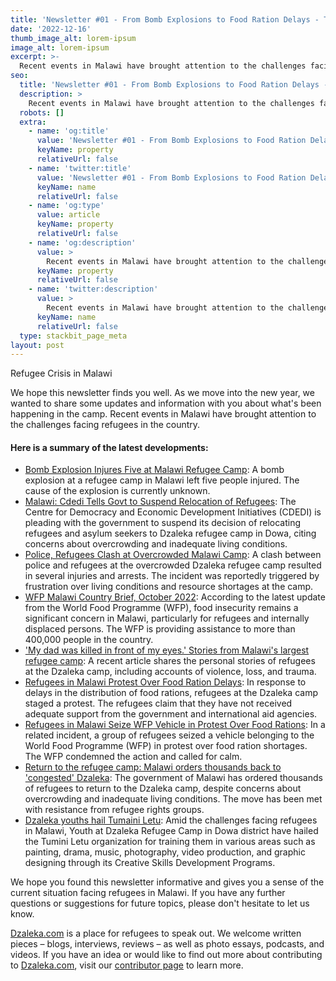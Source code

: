 ```yaml
---
title: 'Newsletter #01 - From Bomb Explosions to Food Ration Delays - The Reality of Life in Malawi's Refugee Camp and More'
date: '2022-12-16'
thumb_image_alt: lorem-ipsum
image_alt: lorem-ipsum
excerpt: >-
  Recent events in Malawi have brought attention to the challenges facing refugees in the country.
seo:
  title: 'Newsletter #01 - From Bomb Explosions to Food Ration Delays - The Reality of Life in Malawi's Refugee Camp and More'
  description: >
    Recent events in Malawi have brought attention to the challenges facing refugees in the country.
  robots: []
  extra:
    - name: 'og:title'
      value: 'Newsletter #01 - From Bomb Explosions to Food Ration Delays - The Reality of Life in Malawi's Refugee Camp and More'
      keyName: property
      relativeUrl: false
    - name: 'twitter:title'
      value: 'Newsletter #01 - From Bomb Explosions to Food Ration Delays - The Reality of Life in Malawi's Refugee Camp and More'
      keyName: name
      relativeUrl: false
    - name: 'og:type'
      value: article
      keyName: property
      relativeUrl: false
    - name: 'og:description'
      value: >
        Recent events in Malawi have brought attention to the challenges facing refugees in the country.
      keyName: property
      relativeUrl: false
    - name: 'twitter:description'
      value: >
        Recent events in Malawi have brought attention to the challenges facing refugees in the country.
      keyName: name
      relativeUrl: false
  type: stackbit_page_meta
layout: post
---
```

Refugee Crisis in Malawi

We hope this newsletter finds you well. As we move into the new year, we wanted to share some updates and information with you about what's been happening in the camp. Recent events in Malawi have brought attention to the challenges facing refugees in the country. 

#### Here is a summary of the latest developments: 

- [Bomb Explosion Injures Five at Malawi Refugee Camp](https://www.voanews.com/a/bomb-explosion-injures-five-at-malawi-refugee-camp-/6877879.html): A bomb explosion at a refugee camp in Malawi left five people injured. The cause of the explosion is currently unknown.
- [Malawi: Cdedi Tells Govt to Suspend Relocation of Refugees](https://allafrica.com/stories/202211290060.html): The Centre for Democracy and Economic Development Initiatives (CDEDI) is pleading with the government to suspend its decision of relocating refugees and asylum seekers to Dzaleka refugee camp in Dowa, citing concerns about overcrowding and inadequate living conditions.
- [Police, Refugees Clash at Overcrowded Malawi Camp](https://www.voanews.com/a/police-refugees-clash-at-overcrowded-malawi-camp-/6847225.html): A clash between police and refugees at the overcrowded Dzaleka refugee camp resulted in several injuries and arrests. The incident was reportedly triggered by frustration over living conditions and resource shortages at the camp.
- [WFP Malawi Country Brief, October 2022](https://reliefweb.int/report/malawi/wfp-malawi-country-brief-october-2022): According to the latest update from the World Food Programme (WFP), food insecurity remains a significant concern in Malawi, particularly for refugees and internally displaced persons. The WFP is providing assistance to more than 400,000 people in the country.
- ['My dad was killed in front of my eyes.' Stories from Malawi's largest refugee camp](https://www.express.co.uk/news/world/1705196/malawi-refugee-camp-charity-porridge-dzaleka): A recent article shares the personal stories of refugees at the Dzaleka camp, including accounts of violence, loss, and trauma.
- [Refugees in Malawi Protest Over Food Ration Delays](https://www.voanews.com/a/refugees-in-malawi-protest-over-food-ration-delays/6775631.html): In response to delays in the distribution of food rations, refugees at the Dzaleka camp staged a protest. The refugees claim that they have not received adequate support from the government and international aid agencies.
- [Refugees in Malawi Seize WFP Vehicle in Protest Over Food Rations](https://www.voanews.com/a/refugees-in-malawi-seize-wfp-vehicle-in-protest-over-food-rations-/6820576.html): In a related incident, a group of refugees seized a vehicle belonging to the World Food Programme (WFP) in protest over food ration shortages. The WFP condemned the action and called for calm.
- [Return to the refugee camp: Malawi orders thousands back to 'congested' Dzaleka](https://www.theguardian.com/global-development/2021/nov/25/return-to-the-refugee-camp-malawi-orders-thousands-back-to-congested-dzaleka): The government of Malawi has ordered thousands of refugees to return to the Dzaleka camp, despite concerns about overcrowding and inadequate living conditions. The move has been met with resistance from refugee rights groups.
- [Dzaleka youths hail Tumaini Letu](https://malawi24.com/2022/09/08/dzaleka-youths-hail-tumaini-letu/): Amid the challenges facing refugees in Malawi, Youth at Dzaleka Refugee Camp in Dowa district have hailed the Tumini Letu organization for training them in various areas such as painting, drama, music, photography, video production, and graphic designing through its Creative Skills Development Programs.

We hope you found this newsletter informative and gives you a sense of the current situation facing refugees in Malawi. If you have any further questions or suggestions for future topics, please don't hesitate to let us know.

[Dzaleka.com](http://dzaleka.com/) is a place for refugees to speak out. We welcome written pieces – blogs, interviews, reviews – as well as photo essays, podcasts, and videos. If you have an idea or would like to find out more about contributing to [Dzaleka.com](http://dzaleka.com/), visit our [contributor page](https://www.dzaleka.com/p/contribute.html) to learn more.
